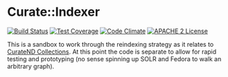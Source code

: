 # Curate::Indexer

[![Build Status](https://travis-ci.org/ndlib/curate-indexer.png?branch=master)](https://travis-ci.org/ndlib/curate-indexer)
[![Test Coverage](https://codeclimate.com/github/ndlib/curate-indexer/badges/coverage.svg)](https://codeclimate.com/github/ndlib/curate-indexer)
[![Code Climate](https://codeclimate.com/github/ndlib/curate-indexer.png)](https://codeclimate.com/github/ndlib/curate-indexer)
[![APACHE 2 License](http://img.shields.io/badge/APACHE2-license-blue.svg)](./LICENSE)

This is a sandbox to work through the reindexing strategy as it relates to [CurateND Collections](https://github.com/ndlib/curate_nd/issues/420). At this point the code is separate to allow for rapid testing and prototyping (no sense spinning up SOLR and Fedora to walk an arbitrary graph).
